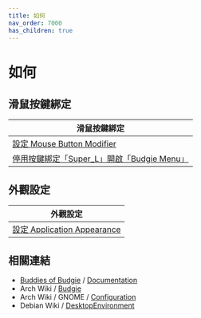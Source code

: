 ```yaml
---
title: 如何
nav_order: 7000
has_children: true
---
```



# 如何


## 滑鼠按鍵綁定

| 滑鼠按鍵綁定 |
| ------- |
| [設定 Mouse Button Modifier](https://samwhelp.github.io/note-about-ubuntu-budgie/read/howto/config-mouse-button-modifier.html) |
| [停用按鍵綁定「Super_L」開啟「Budgie Menu」](https://samwhelp.github.io/note-about-ubuntu-budgie/read/howto/disable-keybind-open-budgie-menu.html) |


## 外觀設定

| 外觀設定 |
| ------- |
| [設定 Application Appearance](https://samwhelp.github.io/note-about-ubuntu-budgie/read/howto/config-application-appearance.html) |




## 相關連結

* [Buddies of Budgie](https://buddiesofbudgie.org/) / [Documentation](https://docs.buddiesofbudgie.org/)
* Arch Wiki / [Budgie](https://wiki.archlinux.org/title/budgie)
* Arch Wiki / GNOME / [Configuration](https://wiki.archlinux.org/title/GNOME#Configuration)
* Debian Wiki / [DesktopEnvironment](https://wiki.debian.org/DesktopEnvironment)

